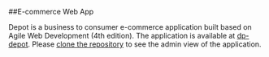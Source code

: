 ##E-commerce Web App

Depot is a business to consumer e-commerce application built based on Agile Web Development (4th edition). The application is available at <a href="http://dp-depot.herokuapp.com/">dp-depot</a>. Please <a href="https://help.github.com/articles/fork-a-repo">clone the repository</a> to see the admin view of the application. 


 
